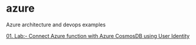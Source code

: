 # azure
Azure architecture and devops examples

<a href="https://github.com/ImaginCloud/azure/tree/main/01.Function_Cosmosdb_using_UserIdentity#-lab--connect-azure-function-with-azure-cosmosdb-using-user-identity-" >01. Lab:- Connect Azure function with Azure CosmosDB using User Identity</a>

